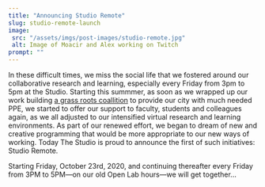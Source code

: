 ```yaml
---
title: "Announcing Studio Remote"
slug: studio-remote-launch
image:
 src: "/assets/imgs/post-images/studio-remote.jpg"
 alt: Image of Moacir and Alex working on Twitch
prompt: ""
---
```


In these difficult times, we miss the social life that we fostered around our collaborative research and learning, especially every Friday from 3pm to 5pm at the Studio. Starting this summmer, as soon as we wrapped up our work building [a grass roots coallition](http://covidmakerresponse.com/) to provide our city with much needed PPE, we started to offer our support to faculty, students and colleagues again, as we all adjusted to our intensified virtual research and learning environments. As part of our renewed effort, we began to dream of new and creative programming that would be more appropriate to our new ways of working. Today The Studio is proud to announce the first of such initiatives: Studio Remote. 

Starting Friday, October 23rd, 2020, and continuing thereafter every Friday from 3PM to 5PM—on our old Open Lab hours—we will get together...
